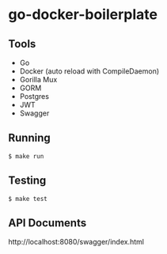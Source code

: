 # go-docker-boilerplate

## Tools
- Go
- Docker (auto reload with CompileDaemon)
- Gorilla Mux
- GORM
- Postgres
- JWT
- Swagger

## Running
```
$ make run
```


## Testing
```
$ make test
```

## API Documents
http://localhost:8080/swagger/index.html